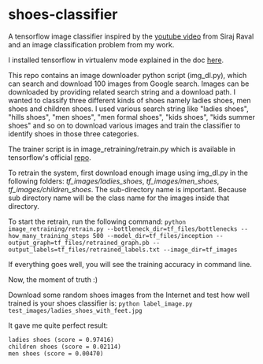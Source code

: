 # shoes-classifier

A tensorflow image classifier inspired by the [youtube video](https://www.youtube.com/watch?v=QfNvhPx5Px8) from Siraj Raval and an image classification problem from my work.

I installed tensorflow in virtualenv mode explained in the doc [here](https://www.tensorflow.org/install/install_mac).

This repo contains an image downloader python script (img_dl.py), which can search and download 100 images from Google search. Images can be downloaded by providing related search string and a download path. I wanted to classify three different kinds of shoes namely
ladies shoes, men shoes and children shoes. I used various search string like "ladies shoes", "hills shoes", "men shoes", "men formal shoes", "kids shoes", "kids summer shoes" and so on to download various images and train the classifier to identify shoes
in those three categories.

The trainer script is in image_retraining/retrain.py which is available in tensorflow's official [repo](https://github.com/tensorflow/tensorflow).

To retrain the system, first download enough image using img_dl.py in the following folders:
*tf_images/ladies_shoes*, *tf_images/men_shoes*, *tf_images/children_shoes*. The sub-directory name is important. Because sub directory name will be the class name for the images inside that directory.

To start the retrain, run the following command:
```python image_retraining/retrain.py --bottleneck_dir=tf_files/bottlenecks --how_many_training_steps 500 --model_dir=tf_files/inception --output_graph=tf_files/retrained_graph.pb --output_labels=tf_files/retrained_labels.txt --image_dir=tf_images```

If everything goes well, you will see the training accuracy in command line.

Now, the moment of truth :)

Download some random shoes images from the Internet and test how well trained is your shoes classifier is:
```python label_image.py test_images/ladies_shoes_with_feet.jpg```

It gave me quite perfect result:
```
ladies shoes (score = 0.97416)
children shoes (score = 0.02114)
men shoes (score = 0.00470)
```



